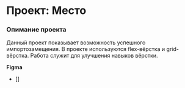 # Проект: Место

### Опимание проекта
 Данный проект показывает возможность успешного импортозамещения.
В проекте используются flex-вёрстка и grid-вёрстка.
Работа служит для улучшения навыков вёрстки.

**Figma**

* []



